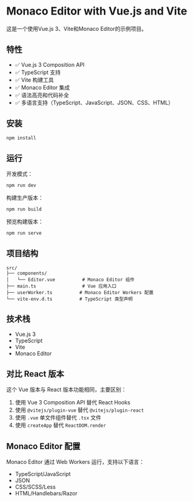 # Monaco Editor with Vue.js and Vite

这是一个使用Vue.js 3、Vite和Monaco Editor的示例项目。

## 特性

- ✅ Vue.js 3 Composition API
- ✅ TypeScript 支持
- ✅ Vite 构建工具
- ✅ Monaco Editor 集成
- ✅ 语法高亮和代码补全
- ✅ 多语言支持（TypeScript、JavaScript、JSON、CSS、HTML）

## 安装

```bash
npm install
```

## 运行

开发模式：
```bash
npm run dev
```

构建生产版本：
```bash
npm run build
```

预览构建版本：
```bash
npm run serve
```

## 项目结构

```
src/
├── components/
│   └── Editor.vue          # Monaco Editor 组件
├── main.ts                 # Vue 应用入口
├── userWorker.ts          # Monaco Editor Workers 配置
└── vite-env.d.ts          # TypeScript 类型声明
```

## 技术栈

- Vue.js 3
- TypeScript
- Vite
- Monaco Editor

## 对比 React 版本

这个 Vue 版本与 React 版本功能相同，主要区别：

1. 使用 Vue 3 Composition API 替代 React Hooks
2. 使用 `@vitejs/plugin-vue` 替代 `@vitejs/plugin-react`
3. 使用 `.vue` 单文件组件替代 `.tsx` 文件
4. 使用 `createApp` 替代 `ReactDOM.render`

## Monaco Editor 配置

Monaco Editor 通过 Web Workers 运行，支持以下语言：
- TypeScript/JavaScript
- JSON
- CSS/SCSS/Less
- HTML/Handlebars/Razor